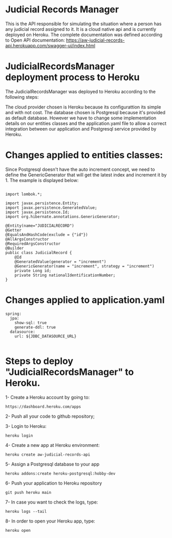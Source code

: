 # Judicial Records Manager

This is the API responsible for simulating the situation where a person has any judicial record assigned to it. It is a cloud native api and is currently deployed on Heroku. The complete documentation was defined according to Open API documentation:
https://aw-judicial-records-api.herokuapp.com/swagger-ui/index.html

# JudicialRecordsManager deployment process to Heroku

The JudicialRecordsManager was deployed to Heroku according to the following steps:

The cloud provider chosen is Heroku because its configurattion its simple and with not cost. The database chosen is Postgresql because it's provided as default database.
However we have to change some implementation details on our entities classes and the application.yaml file to allow a correct integration between our application and Postgresql service provided by Heroku.

# Changes applied to entities classes:

Since Postgresql doesn't have the auto increment concept, we need to define the GenericGenerator that will get the latest index and increment it by 1. The example is displayed below:
```package com.addi.challenge.externalsystem.judicialrecordssystem.judicialrecordsmanager.entity;

import lombok.*;

import javax.persistence.Entity;
import javax.persistence.GeneratedValue;
import javax.persistence.Id;
import org.hibernate.annotations.GenericGenerator;

@Entity(name="JUDICIALRECORD")
@Getter
@EqualsAndHashCode(exclude = {"id"})
@AllArgsConstructor
@RequiredArgsConstructor
@Builder
public class JudicialRecord {
    @Id
    @GeneratedValue(generator = "increment")
    @GenericGenerator(name = "increment", strategy = "increment")
    private Long id;
    private String nationalIdentificationNumber;
}
```

# Changes applied to application.yaml

```
spring:
  jpa:
    show-sql: true
    generate-ddl: true
  datasource:
    url: ${JDBC_DATASOURCE_URL}
    
 ```
 
 # Steps to deploy "JudicialRecordsManager" to Heroku.

1- Create a Heroku account by going to:
```
https://dashboard.heroku.com/apps
```

2- Push all your code to github repository;

3- Login to Heroku:
```
heroku login
```

4- Create a new app at Heroku environment:

```
heroku create aw-judicial-records-api
```

5- Assign a Postgresql database to your app
```
heroku addons:create heroku-postgresql:hobby-dev
```

6- Push your application to Heroku repository
```
git push heroku main
```

7- In case you want to check the logs, type:
```
heroku logs --tail
```

8- In order to open your Heroku app, type:
```
heroku open
```

